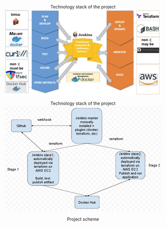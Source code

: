 <center>Technology stack of the project</center>
<img src="https://github.com/6rey/java-simple-app/blob/master/img/tech-stack.jpg" alt="Technology stack" /
<p></p>
<center>Technology stack of the project</center>
<img src="https://github.com/6rey/java-simple-app/blob/master/img/project-scheme.jpg" alt="Technology stack" /
<p></p>
<center>Project scheme</center>
<p></p>

